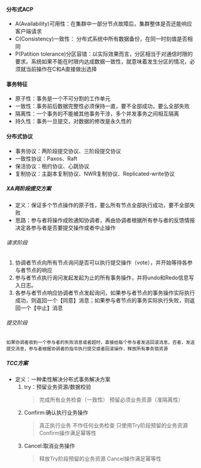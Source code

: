 #### 分布式ACP 
- A(Availability)可用性：在集群中一部分节点故障后，集群整体是否还能响应客户端请求
- C(Consistency)一致性： 分布式系统中所有数据备份，在同一时刻值是否相同
- P(Patition tolerance)分区容错：以实际效果而言，分区相当于对通信时限的要求。系统如果不能在时限内达成数据一致性，就意味着发生分区的情况，必须就当前操作在C和A直接做出选择
#### 事务特征
- 原子性：事务是一个不可分割的工作单元
- 一致性：事务前后数据完整性必须保持一直，要不全部成功，要么全部失败
- 隔离性：一个事务的不能被其他事务干涉，多个并发事务之间相互隔离
- 持久性：事务一旦提交，对数据的修改是永久性的
#### 分布式协议
- 事务协议：两阶段提交协议、三阶段提交协议
- 一致性协议：Paxos、Raft
- 保活协议：租约协议、心跳协议
- 复制协议：主副本复制协议、NWR复制协议、Replicated-write协议
##### XA两阶段提交方案
- 定义：保证多个节点操作的原子性，要么所有节点全部执行成功，要不全部失败
- 思路：参与者将操作成败通知协调者，再由协调者根据所有参与者的反馈情报决定各参与者是否要提交操作或者中止操作
###### 请求阶段
 1. 协调者节点向所有节点询问是否可以执行提交操作（vote），并开始等待各参与者节点的响应
 2. 参与者节点执行询问发起发起为止的所有事务操作，并将undo和Redo信息写入日志。
 3. 各参与者节点响应协调者节点发起询问，如果参与者节点的事务操作实际执行成功，则返回一个【同意】消息；如果参与者节点的事务实际执行失败，则返回一个【中止】消息
 ###### 提交阶段
    如果协调者收到一个参与者的失败消息或者超时，直接给每个参与者发送回滚消息，否者，发送提交消息，参与者根据协调者的指令执行提交或者回滚操作，释放所有事务锁资源
##### TCC方案
- 定义：一种柔性解决分布式事务解决方案
    1. try：预留业务资源/数据校验
        > 完成所有业务检查（一致性）
        > 预留必须业务资源（准隔离性）
    2. Confirm:确认执行业务操作
        > 真正执行业务
        > 不作任何业务检查
        > 只使用Try阶段预留的业务资源
        > Confirm操作满足幂等性
    3. Cancel:取消业务操作
        > 释放Try阶段预留的业务资源
        > Cancel操作满足幂等性



